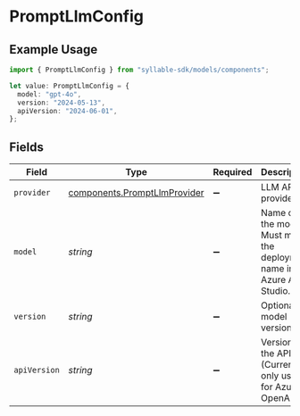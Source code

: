 # PromptLlmConfig

## Example Usage

```typescript
import { PromptLlmConfig } from "syllable-sdk/models/components";

let value: PromptLlmConfig = {
  model: "gpt-4o",
  version: "2024-05-13",
  apiVersion: "2024-06-01",
};
```

## Fields

| Field                                                                        | Type                                                                         | Required                                                                     | Description                                                                  | Example                                                                      |
| ---------------------------------------------------------------------------- | ---------------------------------------------------------------------------- | ---------------------------------------------------------------------------- | ---------------------------------------------------------------------------- | ---------------------------------------------------------------------------- |
| `provider`                                                                   | [components.PromptLlmProvider](../../models/components/promptllmprovider.md) | :heavy_minus_sign:                                                           | LLM API provider.                                                            |                                                                              |
| `model`                                                                      | *string*                                                                     | :heavy_minus_sign:                                                           | Name of the model. Must match the deployment name in Azure AI Studio.        | gpt-4o                                                                       |
| `version`                                                                    | *string*                                                                     | :heavy_minus_sign:                                                           | Optional model version.                                                      | 2024-05-13                                                                   |
| `apiVersion`                                                                 | *string*                                                                     | :heavy_minus_sign:                                                           | Version of the API. (Currently only used for Azure OpenAI.)                  | 2024-06-01                                                                   |